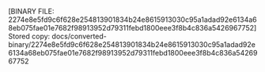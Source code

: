 [BINARY FILE: 2274e8e5fd9c6f628e254813901834b24e8615913030c95a1adad92e6134a68eb075fae01e7682f98913952d79311febd1800eee3f8b4c836a5426967752]
Stored copy: docs/converted-binary/2274e8e5fd9c6f628e254813901834b24e8615913030c95a1adad92e6134a68eb075fae01e7682f98913952d79311febd1800eee3f8b4c836a5426967752
